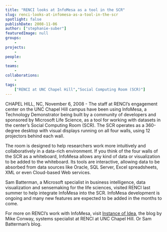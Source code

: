 ```yaml
---
title: "RENCI looks at InfoMesa as a tool in the SCR"
slug: renci-looks-at-infomesa-as-a-tool-in-the-scr
spotlight: false
publishDate: 2008-11-06
author: ["stephanie-suber"]
featuredImage: null
groups:
    - 
projects:
    - 
people:
    - 
teams: 
    - 
collaborations:
    - 
tags:
    ["RENCI at UNC Chapel Hill","Social Computing Room (SCR)"]
---
```

CHAPEL HILL, NC, November 6, 2008 - The staff at RENCI’s engagement center on the UNC Chapel Hill campus have been using InfoMesa, a Technology Demonstrator being built by a community of developers and sponsored by Microsoft Life Science, as a tool for working with datasets in the center’s Social Computing Room (SCR). The SCR operates as a 360-degree desktop with visual displays running on all four walls, using 12 projectors behind each wall.<!--more-->

The room is designed to help researchers work more intuitively and collaboratively in a data-rich environment. If you think of the four walls of the SCR as a whiteboard, InfoMesa allows any kind of data or visualization to be added to the whiteboard. Its tools are interactive, allowing data to be absorbed from data sources like Oracle, SQL Server, Excel spreadsheets, XML or even Cloud-based Web services.

Sam Batterman, a Microsoft specialist in business intelligence, data visualization and sensemaking for the life sciences, visited RENCI last summer to help integrate InfoMesa into the SCR. InfoMesa development is ongoing and many new features are expected to be added in the months to come.

For more on RENCI’s work with InfoMesa, visit <a href="http://instanceofidea.blogspot.com/" target="_blank">Instance of Idea</a>, the blog by Mike Conway, systems specialist at RENCI at UNC Chapel Hill. Or Sam Batterman’s blog.
